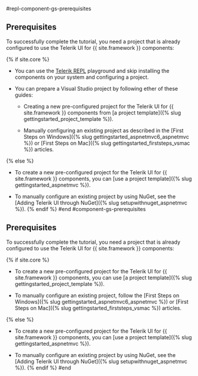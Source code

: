 #repl-component-gs-prerequisites
## Prerequisites

To successfully complete the tutorial, you need a project that is already configured to use the Telerik UI for {{ site.framework }} components:

{% if site.core %}
* You can use the [Telerik REPL](https://netcorerepl.telerik.com/) playground and skip installing the components on your system and configuring a project.  

* You can prepare a Visual Studio project by following ether of these guides:

   * Creating a new pre-configured project for the Telerik UI for {{ site.framework }} components from [a project template]({% slug gettingstarted_project_template %}).

   * Manually configuring an existing project as described in the [First Steps on Windows]({% slug gettingstarted_aspnetmvc6_aspnetmvc %}) or [First Steps on Mac]({% slug gettingstarted_firststeps_vsmac %}) articles.

{% else %}
* To create a new pre-configured project for the Telerik UI for {{ site.framework }} components, you can [use a project template]({% slug gettingstarted_aspnetmvc %}).

* To manually configure an existing project by using NuGet, see the [Adding Telerik UI through NuGet]({% slug setupwithnuget_aspnetmvc %}).
{% endif %}
#end
#component-gs-prerequisites
## Prerequisites

To successfully complete the tutorial, you need a project that is already configured to use the Telerik UI for {{ site.framework }} components:

{% if site.core %}

* To create a new pre-configured project for the Telerik UI for {{ site.framework }} components, you can use [a project template]({% slug gettingstarted_project_template %}).

* To manually configure an existing project, follow the [First Steps on Windows]({% slug gettingstarted_aspnetmvc6_aspnetmvc %}) or [First Steps on Mac]({% slug gettingstarted_firststeps_vsmac %}) articles.

{% else %}
* To create a new pre-configured project for the Telerik UI for {{ site.framework }} components, you can [use a project template]({% slug gettingstarted_aspnetmvc %}).

* To manually configure an existing project by using NuGet, see the [Adding Telerik UI through NuGet]({% slug setupwithnuget_aspnetmvc %}).
{% endif %}
#end